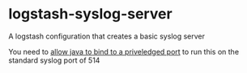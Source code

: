 # logstash-syslog-server
A logstash configuration that creates a basic syslog server

You need to [allow java to bind to a priveledged port](https://stackoverflow.com/questions/413807/is-there-a-way-for-non-root-processes-to-bind-to-privileged-ports-on-linux) to run this on the standard syslog port of 514
